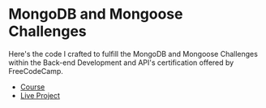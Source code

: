 # MongoDB and Mongoose Challenges

Here's the code I crafted to fulfill the MongoDB and Mongoose Challenges within the Back-end Development and API's certification offered by FreeCodeCamp.
- [Course](https://www.freecodecamp.org/learn/back-end-development-and-apis/mongodb-and-mongoose/install-and-set-up-mongoose)
- [Live Project](https://mongomongoose.johnnyt001.repl.co)
